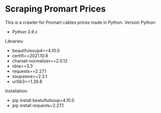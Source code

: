 # Scraping Promart Prices

This is a crawler for Promart cables prices made in Python.
Version Python:
- _Python 3.9.x_

Libraries:
- beautifulsoup4==4.10.0
- certifi==2021.10.8
- charset-normalizer==2.0.12
- idna==3.3
- requests==2.27.1
- soupsieve==2.3.1
- urllib3==1.26.8

Installation:
- pip install beatufiulsoup=4.10.0
- pip install requests=2.27.1